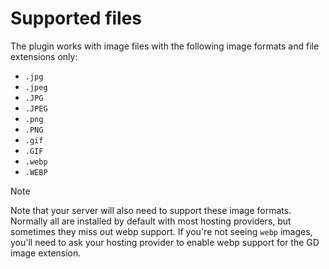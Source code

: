 # Supported files

The plugin works with image files with the following image formats and file extensions only:

* `.jpg`
* `.jpeg`
* `.JPG`
* `.JPEG`
* `.png`
* `.PNG`
* `.gif`
* `.GIF`
* `.webp`
* `.WEBP`

> [!NOTE]
> Note that your server will also need to support these image formats. Normally all are installed by default with most hosting providers, but sometimes they miss out webp support. If you're not seeing `webp` images, you'll need to ask your hosting provider to enable webp support for the GD image extension.
